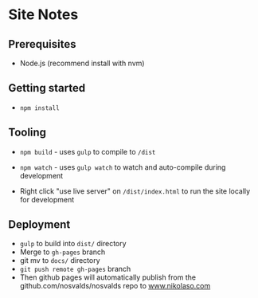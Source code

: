 # Site Notes

## Prerequisites

- Node.js (recommend install with nvm)

## Getting started

- `npm install`

## Tooling
- `npm build` - uses `gulp` to compile to `/dist`
- `npm watch` - uses `gulp watch` to watch and auto-compile during development

- Right click "use live server" on `/dist/index.html` to run the site locally for development

## Deployment
 
 - `gulp` to build into `dist/` directory
 - Merge to `gh-pages` branch
 - git mv to `docs/` directory
 - `git push remote gh-pages` branch
 - Then github pages will automatically publish from the github.com/nosvalds/nosvalds repo to www.nikolaso.com
